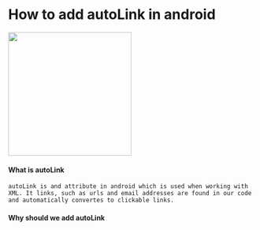 # How to add autoLink in android

<img src ="https://storage.googleapis.com/gweb-uniblog-publish-prod/images/android_ambassador_v1_cmyk_200px.max-2800x2800.png" height="250" width="250">

#### What is autoLink
  ```autoLink is and attribute in android which is used when working with XML. It links, such as urls and email addresses are found in our code and automatically convertes to clickable links.```
  
#### Why should we add autoLink
  
  
